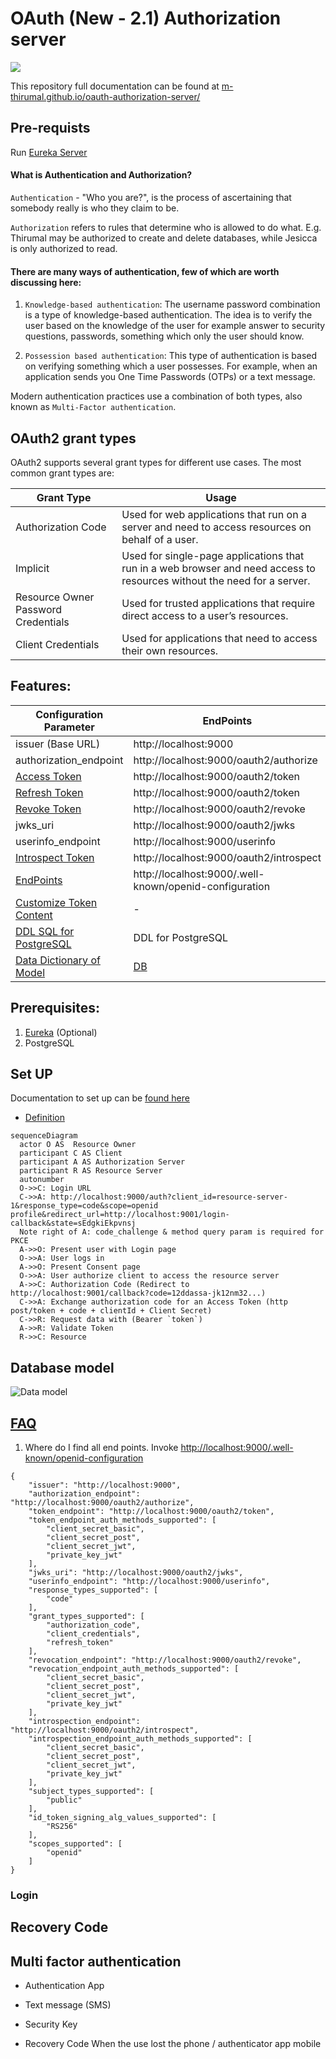 # OAuth (New - 2.1) Authorization server

![](docs/img/Oauth2.1%20Authorization%20Server.drawio.png)

This repository full documentation can be found at [m-thirumal.github.io/oauth-authorization-server/](https://m-thirumal.github.io/oauth-authorization-server/)

## Pre-requists

Run [Eureka Server](https://github.com/m-thirumal/eureka-server)

#### What is Authentication and Authorization?

`Authentication` - "Who you are?", is the process of ascertaining that somebody really is who they claim to be.

`Authorization` refers to rules that determine who is allowed to do what. E.g. Thirumal may be authorized to create and delete databases, while Jesicca is only authorized to read.


#### There are many ways of authentication, few of which are worth discussing here:

   1. `Knowledge-based authentication`: The username password combination is a type of knowledge-based authentication. The idea is to verify the user based on the knowledge of the user for example answer to security questions, passwords, something which only the user should know.
   
   
   2. `Possession based authentication`: This type of authentication is based on verifying something which a user possesses. For example, when an application sends you One Time Passwords (OTPs) or a text message.

   Modern authentication practices use a combination of both types, also known as `Multi-Factor authentication`.

## OAuth2 grant types

OAuth2 supports several grant types for different use cases. The most common grant types are:


| Grant Type                           |    Usage                                                                                                    |
|--------------------------------------|-------------------------------------------------------------------------------------------------------------|
| Authorization Code                   | Used for web applications that run on a server and need to access resources on behalf of a user.            |
| Implicit                             | Used for single-page applications that run in a web browser and need access to resources without the need for a server.|
| Resource Owner Password Credentials  | Used for trusted applications that require direct access to a user’s resources.                             |
| Client Credentials                   |  Used for applications that need to access their own resources.                                             |

## Features:

| Configuration Parameter                                                                     | EndPoints                               | 
|---------------------------------------------------------------------------------------------|-----------------------------------------|
| issuer (Base URL)                                                                           | http://localhost:9000                   |
| authorization_endpoint                                                                      | http://localhost:9000/oauth2/authorize  |
| [Access Token](https://m-thirumal.github.io/oauth-authorization-server/Access%20Token/)     | http://localhost:9000/oauth2/token      |
| [Refresh Token](https://m-thirumal.github.io/oauth-authorization-server/Refresh%20Token/)   | http://localhost:9000/oauth2/token      |
| [Revoke Token](https://m-thirumal.github.io/oauth-authorization-server/Revoke%20Token/)     | http://localhost:9000/oauth2/revoke     |
| jwks_uri                                                                                    | http://localhost:9000/oauth2/jwks       |
| userinfo_endpoint                                                                           | http://localhost:9000/userinfo          |
| [Introspect Token](https://m-thirumal.github.io/oauth-authorization-server/Introspect/)     | http://localhost:9000/oauth2/introspect |
| [EndPoints](https://m-thirumal.github.io/oauth-authorization-server/EndPoints/)             | http://localhost:9000/.well-known/openid-configuration|
| [Customize Token Content](https://m-thirumal.github.io/oauth-authorization-server/Customize%20Access%20Token%20Content/)|    -      |
| [DDL SQL for PostgreSQL](./docs/authorization.sql)                                          | DDL for PostgreSQL                      |
| [Data Dictionary of Model](./docs/data%20dictionary.html)                                   | [DB](./docs/data%20dictionary.html)     |




## Prerequisites:

1. [Eureka](https://github.com/m-thirumal/eureka-server) (Optional)
2. PostgreSQL 

## Set UP

Documentation to set up can be [found here](docs/Set%20up.md)

* [Definition](docs/Definitions.md)

``` mermaid
sequenceDiagram
  actor O AS  Resource Owner
  participant C AS Client
  participant A AS Authorization Server
  participant R AS Resource Server
  autonumber
  O->>C: Login URL
  C->>A: http://localhost:9000/auth?client_id=resource-server-1&response_type=code&scope=openid profile&redirect_url=http://localhost:9001/login-callback&state=sEdgkiEkpvnsj
  Note right of A: code_challenge & method query param is required for PKCE
  A->>O: Present user with Login page
  O->>A: User logs in
  A->>O: Present Consent page
  O->>A: User authorize client to access the resource server
  A->>C: Authorization Code (Redirect to http://localhost:9001/callback?code=12ddassa-jk12nm32...)
  C->>A: Exchange authorization code for an Access Token (http post/token + code + clientId + Client Secret)
  C->>R: Request data with (Bearer `token`)
  A->>R: Validate Token
  R->>C: Resource

```

## Database model

![Data model](docs/img/database/data-model.svg)


## [FAQ](https://m-thirumal.github.io/oauth-authorization-server/FAQ)

1. Where do I find all end points. Invoke [http://localhost:9000/.well-known/openid-configuration](http://localhost:9000/.well-known/openid-configuration)

```
{
    "issuer": "http://localhost:9000",
    "authorization_endpoint": "http://localhost:9000/oauth2/authorize",
    "token_endpoint": "http://localhost:9000/oauth2/token",
    "token_endpoint_auth_methods_supported": [
        "client_secret_basic",
        "client_secret_post",
        "client_secret_jwt",
        "private_key_jwt"
    ],
    "jwks_uri": "http://localhost:9000/oauth2/jwks",
    "userinfo_endpoint": "http://localhost:9000/userinfo",
    "response_types_supported": [
        "code"
    ],
    "grant_types_supported": [
        "authorization_code",
        "client_credentials",
        "refresh_token"
    ],
    "revocation_endpoint": "http://localhost:9000/oauth2/revoke",
    "revocation_endpoint_auth_methods_supported": [
        "client_secret_basic",
        "client_secret_post",
        "client_secret_jwt",
        "private_key_jwt"
    ],
    "introspection_endpoint": "http://localhost:9000/oauth2/introspect",
    "introspection_endpoint_auth_methods_supported": [
        "client_secret_basic",
        "client_secret_post",
        "client_secret_jwt",
        "private_key_jwt"
    ],
    "subject_types_supported": [
        "public"
    ],
    "id_token_signing_alg_values_supported": [
        "RS256"
    ],
    "scopes_supported": [
        "openid"
    ]
}

```


### Login

[](http://127.0.0.1:9000/oauth2/authorize?response_type=code&client_id=client1&redirect_uri=http://127.0.0.1:9000/authorized&scope=openid%20read)

## Recovery Code




## Multi factor authentication

* Authentication App

* Text message (SMS)

* Security Key

* Recovery Code
	When the use lost the phone / authenticator app mobile
